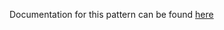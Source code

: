 Documentation for this pattern can be found [here](https://github.com/awslabs/aws-solutions-constructs/blob/main/source/patterns/%40aws-solutions-constructs/aws-apigateway-dynamodb/README.adoc)
